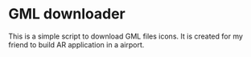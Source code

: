 # GML downloader
This is a simple script to download GML files icons. It is created for my friend to build AR application in a airport.
